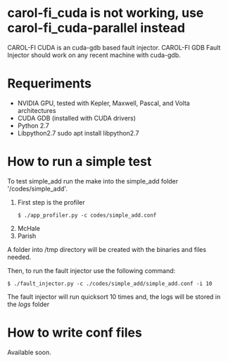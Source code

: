 # carol-fi_cuda is not working, use carol-fi_cuda-parallel instead 

CAROL-FI CUDA is an cuda-gdb based fault injector. 
CAROL-FI GDB Fault Injector should work on any recent machine with cuda-gdb.

# Requeriments

- NVIDIA GPU, tested with Kepler, Maxwell, Pascal, and Volta architectures 
- CUDA GDB (installed with CUDA drivers)
- Python 2.7
- Libpython2.7 sudo apt install libpython2.7


# How to run a simple test

To test simple_add run the make into the simple_add folder '/codes/simple_add'.

<ol>
<li>First step is the profiler</li>

```{r, engine='bash', code_block_name} 
$ ./app_profiler.py -c codes/simple_add.conf
```
<li>McHale</li>
<li>Parish</li>
</ol>


 A folder into /tmp directory will be created with the binaries and files needed.
 
 

Then, to run the fault injector use the following command:

```{r, engine='bash', code_block_name} 
$ ./fault_injector.py -c ./codes/simple_add/simple_add.conf -i 10
```

The fault injector will run quicksort 10 times and, the logs will be stored in the *logs* folder

# How to write conf files

Available soon.
